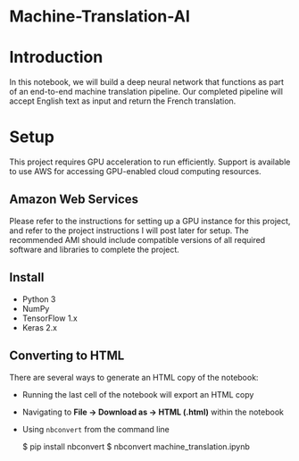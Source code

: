 # Machine-Translation-AI
# Introduction
In this notebook, we will build a deep neural network that functions as part of an end-to-end machine translation pipeline. Our completed pipeline will accept English text as input and return the French translation.

# Setup

This project requires GPU acceleration to run efficiently. Support is available to use AWS for accessing GPU-enabled cloud computing resources.

## Amazon Web Services

Please refer to the instructions for setting up a GPU instance for this project, and refer to the project instructions I will post later for setup. The recommended AMI should include compatible versions of all required software and libraries to complete the project.

## Install
- Python 3
- NumPy
- TensorFlow 1.x
- Keras 2.x

## Converting to HTML

There are several ways to generate an HTML copy of the notebook:

 - Running the last cell of the notebook will export an HTML copy

 - Navigating to **File -> Download as -> HTML (.html)** within the notebook

 - Using `nbconvert` from the command line

    $ pip install nbconvert
    $ nbconvert machine_translation.ipynb
